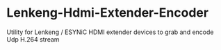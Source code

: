 # Lenkeng-Hdmi-Extender-Encoder
Utility for Lenkeng / ESYNiC HDMI extender devices to grab and encode Udp H.264 stream
